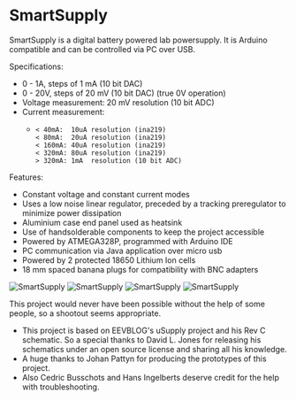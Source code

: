 # SmartSupply
SmartSupply is a digital battery powered lab powersupply. It is Arduino compatible and can be controlled via PC over USB.


Specifications:
 * 0 - 1A,  steps of 1 mA  (10 bit DAC)
 * 0 - 20V, steps of 20 mV (10 bit DAC) (true 0V operation)
 * Voltage measurement: 20 mV resolution (10 bit ADC)
 * Current measurement: 
      -     < 40mA:  10uA resolution (ina219)
 			< 80mA:  20uA resolution (ina219)
 			< 160mA: 40uA resolution (ina219)
			< 320mA: 80uA resolution (ina219)
			> 320mA: 1mA  resolution (10 bit ADC)

Features: 
 * Constant voltage and constant current modes
 * Uses a low noise linear regulator, preceded by a tracking preregulator to minimize power dissipation
 * Aluminium case end panel used as heatsink 
 * Use of handsolderable components to keep the project accessible 
 * Powered by ATMEGA328P, programmed with Arduino IDE
 * PC communication via Java application over micro usb
 * Powered by 2 protected 18650 Lithium Ion cells
 * 18 mm spaced banana plugs for compatibility with BNC adapters

![SmartSupply](https://github.com/ThomasVDD/SmartSupply/blob/master/Pictures/Front.jpg)
![SmartSupply](https://github.com/ThomasVDD/SmartSupply/blob/master/Pictures/Inside.jpg)
![SmartSupply](https://github.com/ThomasVDD/SmartSupply/blob/master/Pictures/Back.jpg)
![SmartSupply](https://github.com/ThomasVDD/SmartSupply/blob/master/Pictures/PC.jpg)


This project would never have been possible without the help of some people, so a shootout seems appropriate.
 * This project is based on EEVBLOG's uSupply project and his Rev C schematic. So a special thanks to David L. Jones for releasing his schematics under an open source license and sharing all his knowledge.
 * A huge thanks to Johan Pattyn for producing the prototypes of this project. 
 * Also Cedric Busschots and Hans Ingelberts deserve credit for the help with troubleshooting.
